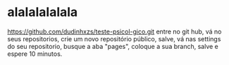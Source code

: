 
# alalalalalala
https://github.com/dudinhxzs/teste-psicol-gico.git
entre no git hub,
vá no seus repositorios,
crie um novo repositório público,
salve,
vá nas settings do seu repositorio,
busque a aba "pages",
coloque a sua branch,
salve e espere 10 minutos.
